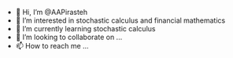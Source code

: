- 👋 Hi, I’m @AAPirasteh
- 👀 I’m interested in stochastic calculus and financial mathematics
- 🌱 I’m currently learning stochastic calculus
- 💞️ I’m looking to collaborate on ...
- 📫 How to reach me ...

<!---
AAPirasteh/AAPirasteh is a ✨ special ✨ repository because its `README.md` (this file) appears on your GitHub profile.
You can click the Preview link to take a look at your changes.
--->
